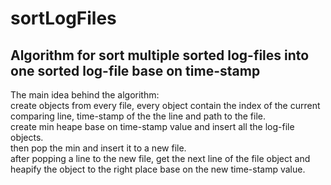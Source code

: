 # sortLogFiles
## Algorithm for sort multiple sorted log-files into one sorted log-file base on time-stamp

The main idea behind the algorithm: <br />
create objects from every file, every object contain the index of the current comparing line, time-stamp of the the line and path to the file. <br />
create min heape base on time-stamp value and insert all the log-file objects. <br />
then pop the min and insert it to a new file.<br />
after popping a line to the new file, get the next line of the file object and heapify the object to the right place base on the new time-stamp value.<br />

